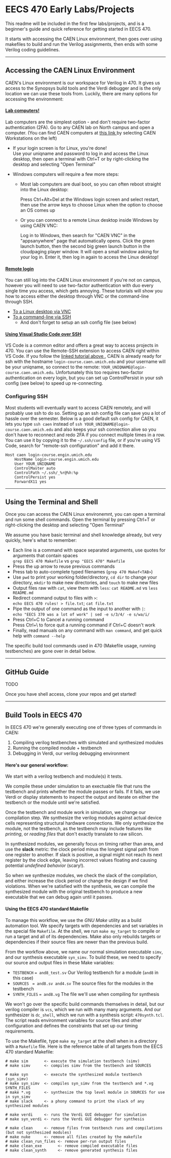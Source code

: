 # EECS 470 Early Labs/Projects

This readme will be included in the first few labs/projects, and is a
beginner's guide and quick reference for getting started in EECS 470.

It starts with accessing the CAEN Linux environment, then goes over
using makefiles to build and run the Verilog assignments, then ends with
some Verilog coding guidelines.

------------------------------------------------------------------------

## Accessing the CAEN Linux Environment

CAEN's Linux environment is our workspace for Verilog in 470. It gives
us access to the Synopsys build tools and the Verdi debugger and is the
only location we can use these tools from. Luckily, there are many
options for accessing the environment:

#### [Lab computers!](https://caen.engin.umich.edu/software/clse/)

Lab computers are the simplest option - and don't require two-factor
authentication (2FA). Go to any CAEN lab on North campus and open a
computer. (You can find CAEN computers at [this link
](https://its.umich.edu/computing/computers-software/campus-computing-sites/computer-labs-map)
by selecting CAEN Workstations on the left)

- If your login screen is for Linux, you're done!  
  Use your uniqname and password to log in and access the Linux desktop,
  then open a terminal with Ctrl+T or by right-clicking the desktop
  and selecting "Open Terminal"

- Windows computers will require a few more steps:

  - Most lab computers are dual boot, so you can often reboot straight
    into the Linux desktop:

    Press Ctrl+Alt+Del at the Windows login screen and select restart,
    then use the arrow keys to choose Linux when the option to choose an
    OS comes up

  - Or you can connect to a remote Linux desktop inside Windows by using
    CAEN VNC:

    Log in to Windows, then search for "CAEN VNC" in the "appsanywhere"
    page that automatically opens. Click the green launch button, then
    the second big green launch button in the cloudpaging player window.
    It will open a small window asking for your log in. Enter it, then
    log in again to access the Linux desktop!

#### [Remote login](https://caen.engin.umich.edu/connect/linux-login-service/)

You can still log into the CAEN Linux environment if you're not on
campus, however you will need to use two-factor authentication with duo
every single time you access, which gets annoying. These tutorials will
show you how to access either the desktop through VNC or the command-line
through SSH.

- [To a Linux desktop via VNC](https://teamdynamix.umich.edu/TDClient/76/Portal/KB/ArticleDet?ID=4999)
- [To a command-line via SSH](https://teamdynamix.umich.edu/TDClient/76/Portal/KB/ArticleDet?ID=5002)
  - And don't forget to setup an ssh config file (see below)

#### [Using Visual Studio Code over SSH](https://code.visualstudio.com/docs/remote/ssh#_installation)

VS Code is a common editor and offers a great way to access projects
in 470. You can use the Remote-SSH extension to access CAEN right within
VS Code. If you follow the [linked tutorial above
](https://code.visualstudio.com/docs/remote/ssh#_installation),
CAEN is already ready for ssh with the hostname
`login-course.caen.umich.edu` and your username will be your uniqname,
so connect to the remote: `YOUR_UNIQNAME@login-course.caen.umich.edu`.
Unfortunately this too requires two-factor authentication on every
login, but you can set up ControlPersist in your ssh config (see below)
to speed up re-connecting.

### Configuring SSH

Most students will eventually want to access CAEN remotely, and will
probably use ssh to do so. Setting up an ssh config file can save you a
lot of hassle over the semester. Below is a good default ssh config for
CAEN, it lets you type `ssh caen` instead of
`ssh YOUR_UNIQNAME@login-course.caen.umich.edu` and also keeps your ssh
connection alive so you don't have to reconnect and redo 2FA if you
connect multiple times in a row. You can use it by copying it to the
`~/.ssh/config` file, or if you're using VS Code, search for "remote-ssh
configuration" and add it there.

```
Host caen login-course.engin.umich.edu
    HostName login-course.engin.umich.edu
    User YOUR_UNIQNAME
    ControlMaster auto
    ControlPath ~/.ssh/_%r@%h:%p
    ControlPersist yes
    ForwardX11 yes
```

------------------------------------------------------------------------

## Using the Terminal and Shell

Once you can access the CAEN Linux environemnt, you can open a
terminal and run some shell commands. Open the terminal by pressing
Ctrl+T or right-clicking the desktop and selecting "Open Terminal"

We assume you have basic terminal and shell knowledge already, but very
quickly, here's what to remember:
- Each line is a command with space separated arguments, use quotes for
  arguments that contain spaces  
  `grep EECS 470 Makefile` vs `grep "EECS 470" Makefile`
- Press the up arrow to reuse previous commands
- Press tab to auto-complete typed filenames (`grep 470 Makef<TAB>`)
- Use `pwd` to print your working folder/directory, `cd dir` to change
  your directory, `mkdir` to make new directories, and `touch` to make
  new files
- Output files raw with `cat`, view them with `less`:
  `cat README.md` vs `less README.md`
- Redirect command output to files with `>`:  
  `echo EECS 470 rules! > file.txt`; `cat file.txt`
- Pipe the output of one command as the input to another with `|`:  
  `echo "EECS 370 was a lot of work" | sed -e s/3/4/ -e s/wa/i/`
- Press Ctrl+C to Cancel a running command  
  Press Ctrl+\ to force quit a running command if Ctrl+C doesn't work
- Finally, read manuals on any command with `man command`, and get quick
  help with `command --help`

The specific build tool commands used in 470 (Makefile usage, running
testbenches) are gone over in detail below.

------------------------------------------------------------------------

## GitHub Guide

TODO

Once you have shell access, clone your repos and get started!

------------------------------------------------------------------------

## Build Tools in EECS 470

In EECS 470 we're generally executing one of three types of commands in
CAEN:

1. Compiling verilog testbenches with simulated and synthesized modules
2. Running the compiled module + testbench
3. Debugging in Verdi, our verilog debugging environment

#### Here's our general workflow:

We start with a verilog testbench and module(s) it tests.

We compile these under simulation to an exectuable file that runs
the testbench and prints whether the module passes or fails. If it
fails, we use Verdi or display statements to inspect the output and
iterate on either the testbench or the module until we're satisfied.

Once the testbench and module work in simulation, we change our
compilation step. We synthesize the verilog modules against actual
device cells representing structural hardware connections. We only
synthesize the module, not the testbench, as the testbench may
include features like *printing*, or *reading files* that don't
exactly translate to raw silicon.

In synthesized modules, we generally focus on timing rather than area,
and use the **slack** metric: the clock period minus the longest signal
path from one register to another. If slack is positive, a signal might
not reach its next register by the clock edge, leaving incorrect values
floating and causing potential *undefined behavior* (scary!).

So when we synthesize modules, we check the slack of the compilation,
and either increase the clock period or change the design if we find
violations. When we're satisfied with the synthesis, we can compile the
synthesized module with the original testbench to produce a new
executable that we can debug again until it passes.

#### Using the EECS 470 standard Makefile

To manage this workflow, we use the *GNU Make* utility as a build
automation tool. We specify targets with dependencies and set variables
in the special file `Makefile`. At the shell, we run `make my_target` to
compile or run a target and all of its dependencies. Make also only
rebuilds targets or dependencies if their source files are newer than
the previous build.

From the workflow above, we name our normal simulation executable
`simv`, and our synthesis executable `syn_simv`. To build these, we
need to specify our source and output files in these Make variables:
- `TESTBENCH` `= and8_test.sv` Our Verilog testbench for a module
  (`and8` in this case)
- `SOURCES ` `= and8.sv and4.sv` The source files for the modules in
  the testbench
- `SYNTH_FILES` `= and8.vg` The file we'll use when compiling for
  synthesis

We won't go over the specific build commands themselves in detail, but
our verilog compiler is `vcs`, which we run with many many arguments.
And our synthesizer is `dc_shell`, which we run with a synthesis script:
`470synth.tcl`. The script reads environment variables for source files
and other configuration and defines the constraints that set up our
timing requirements.

To use the Makefile, type `make my_target` at the shell when in a
directory with a `Makefile` file. Here is the reference table of all
targets from the EECS 470 standard Makefile:

```
# make sim       <- execute the simulation testbench (simv)
# make simv      <- compiles simv from the testbench and SOURCES

# make syn       <- execute the synthesized module testbench (syn_simv)
# make syn_simv  <- compiles syn_simv from the testbench and *.vg SYNTH_FILES
# make *.vg      <- synthesize the top level module in SOURCES for use in syn_simv
# make slack     <- a phony command to print the slack of any synthesized modules

# make verdi     <- runs the Verdi GUI debugger for simulation
# make syn_verdi <- runs the Verdi GUI debugger for synthesis

# make clean     <- remove files from testbench runs and compilations (but not synthesized modules)
# make nuke      <- remove all files created by the makefile
# make clean_run_files <- remove per-run output files
# make clean_exe       <- remove compiled executable files
# make clean_synth     <- remove generated synthesis files
```

